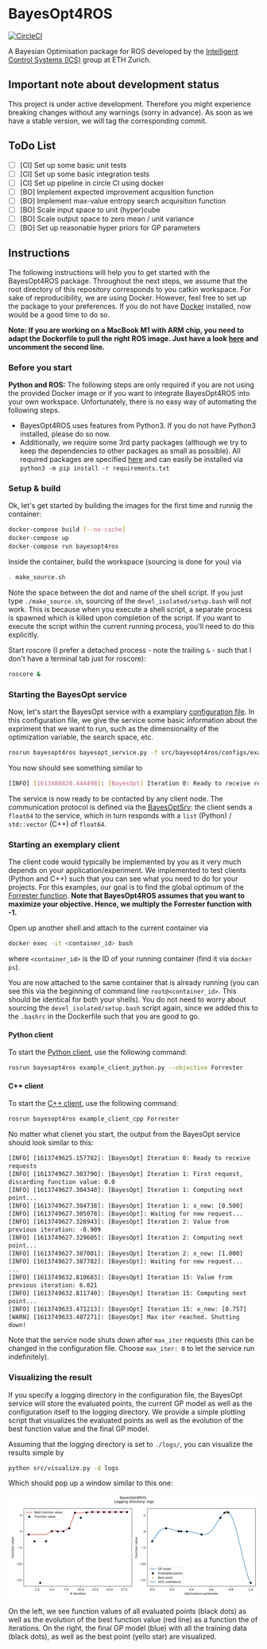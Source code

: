 # BayesOpt4ROS

[![CircleCI](https://circleci.com/gh/lukasfro/bayesopt4ros.svg?style=shield&circle-token=455400e23bd646c26570706fcdae8b01c3d3611f)]([<>](https://app.circleci.com/pipelines/github/lukasfro/bayesopt4ros))

A Bayesian Optimisation package for ROS developed by the [Intelligent Control Systems (ICS)](https://idsc.ethz.ch/research-zeilinger.html) group at ETH Zurich. 

## Important note about development status

This project is under active development.
Therefore you might experience breaking changes without any warnings (sorry in advance).
As soon as we have a stable version, we will tag the corresponding commit.

## ToDo List

- [ ] [CI] Set up some basic unit tests
- [ ] [CI] Set up some basic integration tests
- [ ] [CI] Set up pipeline in circle CI using docker
- [ ] [BO] Implement expected improvement acqusition function
- [ ] [BO] Implement max-value entropy search acquisition function
- [ ] [BO] Scale input space to unit (hyper)cube
- [ ] [BO] Scale output space to zero mean / unit variance
- [ ] [BO] Set up reasonable hyper priors for GP parameters

## Instructions

The following instructions will help you to get started with the BayesOpt4ROS package.
Throughout the next steps, we assume that the root directory of this repository corresponds to you catkin workspace.
For sake of reproducibility, we are using Docker.
However, feel free to set up the package to your preferences.
If you do not have [Docker](https://www.docker.com/get-started) installed, now would be a good time to do so.

**Note: If you are working on a MacBook M1 with ARM chip, you need to adapt the Dockerfile to pull the right ROS image. Just have a look [here](Dockerfile) and uncomment the second line.**

### Before you start

**Python and ROS:**
The following steps are only required if you are not using the provided Docker image or if you want to integrate BayesOpt4ROS into your own workspace.
Unfortunately, there is no easy way of automating the following steps.

- BayesOpt4ROS uses features from Python3. 
  If you do not have Python3 installed, please do so now.
- Additionally, we require some 3rd party packages (although we try to keep the dependencies to other packages as small as possible).
  All required packages are specified [here](requirements.txt) and can easily be installed via `python3 -m pip install -r requirements.txt`

### Setup & build

Ok, let's get started by building the images for the first time and runnig the container:
```bash
docker-compose build [--no-cache]
docker-compose up
docker-compose run bayesopt4ros
```

Inside the container, build the workspace (sourcing is done for you) via
```bash
. make_source.sh
```

Note the space between the dot and name of the shell script.
If you just type `./make_source.sh`, sourcing of the `devel_isolated/setup.bash` will not work.
This is because when you execute a shell script, a separate process is spawned which is killed upon completion of the script.
If you want to execute the script within the current running process, you'll need to do this explicitly.

Start roscore (I prefer a detached process  - note the trailing `&` - such that I don't have a terminal tab just for roscore):
```bash
roscore &
```

### Starting the BayesOpt service

Now, let's start the BayesOpt service with a examplary [configuration file](src/bayesopt4ros/configs/example_config_forrrester.yaml).
In this configuration file, we give the service some basic information about the expriment that we want to run, such as the dimensionality of the optimization variable, the search space, etc.
```bash
rosrun bayesopt4ros bayesopt_service.py -f src/bayesopt4ros/configs/example_config_forrrester.yaml
```

You now should see something similar to 
```bash
[INFO] [1613488820.444498]: [BayesOpt] Iteration 0: Ready to receive requests
```

The service is now ready to be contacted by any client node.
The communication protocol is defined via the [BayesOptSrv](src/bayesopt4ros/srv/BayesOptSrv.srv): the client sends a `float64` to the service, which in turn responds with a `list` (Python) / `std::vector` (C++) of `float64`.

### Starting an exemplary client

The client code would typically be implemented by you as it very much depends on your application/experiment.
We implemented to test clients (Python and C++) such that you can see what you need to do for your projects.
For this examples, our goal is to find the global optimum of the [Forrester function](https://www.sfu.ca/~ssurjano/forretal08.html).
**Note that BayesOpt4ROS assumes that you want to maximize your objective. Hence, we multiply the Forrester function with -1.**

Open up another shell and attach to the current container via
```bash
docker exec -it <container_id> bash
```
where `<container_id>` is the ID of your running container (find it via `docker ps`). 

You are now attached to the same container that is already running (you can see this via the beginning of command line `root@<container_id>`. This should be identical for both your shells).
You do not need to worry about sourcing the `devel_isolated/setup.bash` script again, since we added this to the `.bashrc` in the Dockerfile such that you are good to go.

#### Python client

To start the [Python client](src/bayesopt4ros/example_clients/example_client_python.py), use the following command:
```bash
rosrun bayesopt4ros example_client_python.py --objective Forrester
```

#### C++ client

To start the [C++ client](src/bayesopt4ros/example_clients/example_client_cpp.cpp), use the following command:

```bash
rosrun bayesopt4ros example_client_cpp Forrester
```

No matter what clienet you start, the output from the BayesOpt service should look similar to this:

```
[INFO] [1613749625.157782]: [BayesOpt] Iteration 0: Ready to receive requests
[INFO] [1613749627.303790]: [BayesOpt] Iteration 1: First request, discarding function value: 0.0
[INFO] [1613749627.304340]: [BayesOpt] Iteration 1: Computing next point...
[INFO] [1613749627.304738]: [BayesOpt] Iteration 1: x_new: [0.500]
[INFO] [1613749627.305078]: [BayesOpt]: Waiting for new request...
[INFO] [1613749627.328943]: [BayesOpt] Iteration 2: Value from previous iteration: -0.909
[INFO] [1613749627.329605]: [BayesOpt] Iteration 2: Computing next point...
[INFO] [1613749627.387001]: [BayesOpt] Iteration 2: x_new: [1.000]
[INFO] [1613749627.387782]: [BayesOpt]: Waiting for new request...
...
[INFO] [1613749632.810683]: [BayesOpt] Iteration 15: Value from previous iteration: 6.021
[INFO] [1613749632.811740]: [BayesOpt] Iteration 15: Computing next point...
[INFO] [1613749633.471213]: [BayesOpt] Iteration 15: x_new: [0.757]
[WARN] [1613749633.487271]: [BayesOpt] Max iter reached. Shutting down!
```

Note that the service node shuts down after `max_iter` requests (this can be changed in the configuration file. Choose `max_iter: 0` to let the service run indefinitely).

### Visualizing the result

If you specify a logging directory in the configuration file, the BayesOpt service will store the evaluated points, the current GP model as well as the configuration itself to the logging directory.
We provide a simple plotting script that visualizes the evaluated points as well as the evolution of the best function value and the final GP model.

Assuming that the logging directory is set to `./logs/`, you can visualize the results simple by

```bash
python src/visualize.py -d logs
```

Which should pop up a window similar to this one:

![alt text](docs/readme_example_visualization.png)

On the left, we see function values of all evaluated points (black dots) as well as the evolution of the best function value (red line) as a function the of iterations.
On the right, the final GP model (blue) with all the training data (black dots), as well as the best point (yello star) are visualized.
